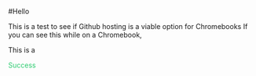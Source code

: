 #Hello

This is a test to see if Github hosting is a viable option for Chromebooks
If you can see this while on a Chromebook,

This is a <p><span style="color:#2ecc71">Success</span></p>
